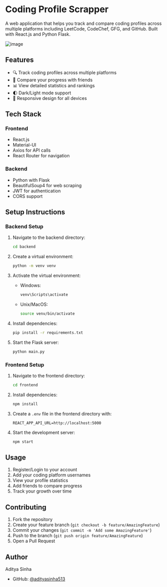 # Coding Profile Scrapper

A web application that helps you track and compare coding profiles across multiple platforms including LeetCode, CodeChef, GFG, and GitHub. Built with React.js and Python Flask.

![image](https://github.com/user-attachments/assets/8ba494a1-90fc-4334-8cf4-b6a26c025b05)


## Features

- 🔍 Track coding profiles across multiple platforms
- 👥 Compare your progress with friends
- 📊 View detailed statistics and rankings
- 🌓 Dark/Light mode support
- 📱 Responsive design for all devices

## Tech Stack

### Frontend
- React.js
- Material-UI
- Axios for API calls
- React Router for navigation

### Backend
- Python with Flask
- BeautifulSoup4 for web scraping
- JWT for authentication
- CORS support

## Setup Instructions

### Backend Setup
1. Navigate to the backend directory:
   ```bash
   cd backend
   ```

2. Create a virtual environment:
   ```bash
   python -m venv venv
   ```

3. Activate the virtual environment:
   - Windows:
     ```bash
     venv\Scripts\activate
     ```
   - Unix/MacOS:
     ```bash
     source venv/bin/activate
     ```

4. Install dependencies:
   ```bash
   pip install -r requirements.txt
   ```

5. Start the Flask server:
   ```bash
   python main.py
   ```

### Frontend Setup
1. Navigate to the frontend directory:
   ```bash
   cd frontend
   ```

2. Install dependencies:
   ```bash
   npm install
   ```

3. Create a `.env` file in the frontend directory with:
   ```
   REACT_APP_API_URL=http://localhost:5000
   ```

4. Start the development server:
   ```bash
   npm start
   ```

## Usage

1. Register/Login to your account
2. Add your coding platform usernames
3. View your profile statistics
4. Add friends to compare progress
5. Track your growth over time

## Contributing

1. Fork the repository
2. Create your feature branch (`git checkout -b feature/AmazingFeature`)
3. Commit your changes (`git commit -m 'Add some AmazingFeature'`)
4. Push to the branch (`git push origin feature/AmazingFeature`)
5. Open a Pull Request

## Author

Aditya Sinha
- GitHub: [@adityasinha513](https://github.com/adityasinha513)
